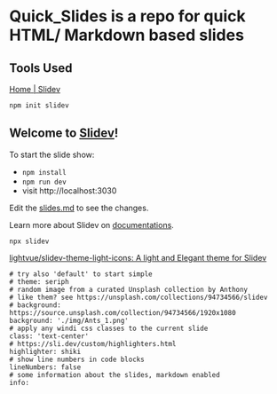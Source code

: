 # Quick_Slides is a repo for quick HTML/ Markdown based slides

## Tools Used

[Home | Slidev](https://sli.dev/)

```bash
npm init slidev
```

## Welcome to [Slidev](https://github.com/slidevjs/slidev)!

To start the slide show:

- `npm install`
- `npm run dev`
- visit http://localhost:3030

Edit the [slides.md](./slides.md) to see the changes.

Learn more about Slidev on [documentations](https://sli.dev/).

`npx slidev`

[lightvue/slidev-theme-light-icons: A light and Elegant theme for Slidev](https://github.com/lightvue/slidev-theme-light-icons)
```
# try also 'default' to start simple
# theme: seriph
# random image from a curated Unsplash collection by Anthony
# like them? see https://unsplash.com/collections/94734566/slidev
# background: https://source.unsplash.com/collection/94734566/1920x1080
background: './img/Ants_1.png'
# apply any windi css classes to the current slide
class: 'text-center'
# https://sli.dev/custom/highlighters.html
highlighter: shiki
# show line numbers in code blocks
lineNumbers: false
# some information about the slides, markdown enabled
info:  
```

<span class="text-6xl text-primary-lighter text-opacity-80" style="font-weight:500;" >

  <span class="text-6xl text-black dark:text-white text-opacity-60 dark:text-opacity-60 mt-4" style="font-weight:500;" >
